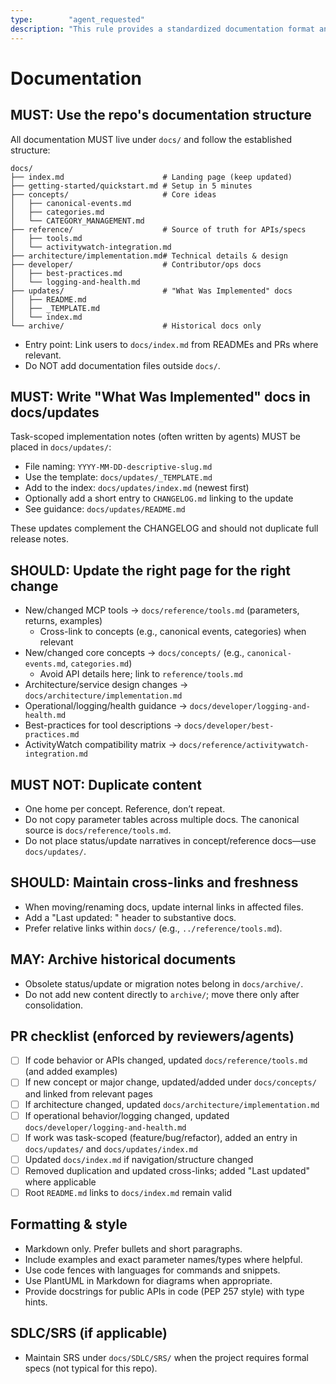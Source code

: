 ```yaml
---
type:        "agent_requested"
description: "This rule provides a standardized documentation format and policy for all projects."
---
```


# Documentation

## MUST: Use the repo's documentation structure

All documentation MUST live under `docs/` and follow the established structure:

```
docs/
├── index.md                      # Landing page (keep updated)
├── getting-started/quickstart.md # Setup in 5 minutes
├── concepts/                     # Core ideas
│   ├── canonical-events.md
│   ├── categories.md
│   └── CATEGORY_MANAGEMENT.md
├── reference/                    # Source of truth for APIs/specs
│   ├── tools.md
│   └── activitywatch-integration.md
├── architecture/implementation.md# Technical details & design
├── developer/                    # Contributor/ops docs
│   ├── best-practices.md
│   └── logging-and-health.md
├── updates/                      # "What Was Implemented" docs
│   ├── README.md
│   ├── _TEMPLATE.md
│   └── index.md
└── archive/                      # Historical docs only
```

- Entry point: Link users to `docs/index.md` from READMEs and PRs where relevant.
- Do NOT add documentation files outside `docs/`.

## MUST: Write "What Was Implemented" docs in docs/updates

Task-scoped implementation notes (often written by agents) MUST be placed in `docs/updates/`:

- File naming: `YYYY-MM-DD-descriptive-slug.md`
- Use the template: `docs/updates/_TEMPLATE.md`
- Add to the index: `docs/updates/index.md` (newest first)
- Optionally add a short entry to `CHANGELOG.md` linking to the update
- See guidance: `docs/updates/README.md`

These updates complement the CHANGELOG and should not duplicate full release notes.

## SHOULD: Update the right page for the right change

- New/changed MCP tools → `docs/reference/tools.md` (parameters, returns, examples)
  - Cross-link to concepts (e.g., canonical events, categories) when relevant
- New/changed core concepts → `docs/concepts/` (e.g., `canonical-events.md`, `categories.md`)
  - Avoid API details here; link to `reference/tools.md`
- Architecture/service design changes → `docs/architecture/implementation.md`
- Operational/logging/health guidance → `docs/developer/logging-and-health.md`
- Best-practices for tool descriptions → `docs/developer/best-practices.md`
- ActivityWatch compatibility matrix → `docs/reference/activitywatch-integration.md`

## MUST NOT: Duplicate content

- One home per concept. Reference, don’t repeat.
- Do not copy parameter tables across multiple docs. The canonical source is `docs/reference/tools.md`.
- Do not place status/update narratives in concept/reference docs—use `docs/updates/`.

## SHOULD: Maintain cross-links and freshness

- When moving/renaming docs, update internal links in affected files.
- Add a "Last updated: <YYYY-MM-DD>" header to substantive docs.
- Prefer relative links within `docs/` (e.g., `../reference/tools.md`).

## MAY: Archive historical documents

- Obsolete status/update or migration notes belong in `docs/archive/`.
- Do not add new content directly to `archive/`; move there only after consolidation.

## PR checklist (enforced by reviewers/agents)

- [ ] If code behavior or APIs changed, updated `docs/reference/tools.md` (and added examples)
- [ ] If new concept or major change, updated/added under `docs/concepts/` and linked from relevant pages
- [ ] If architecture changed, updated `docs/architecture/implementation.md`
- [ ] If operational behavior/logging changed, updated `docs/developer/logging-and-health.md`
- [ ] If work was task-scoped (feature/bug/refactor), added an entry in `docs/updates/` and `docs/updates/index.md`
- [ ] Updated `docs/index.md` if navigation/structure changed
- [ ] Removed duplication and updated cross-links; added "Last updated" where applicable
- [ ] Root `README.md` links to `docs/index.md` remain valid

## Formatting & style

- Markdown only. Prefer bullets and short paragraphs.
- Include examples and exact parameter names/types where helpful.
- Use code fences with languages for commands and snippets.
- Use PlantUML in Markdown for diagrams when appropriate.
- Provide docstrings for public APIs in code (PEP 257 style) with type hints.

## SDLC/SRS (if applicable)

- Maintain SRS under `docs/SDLC/SRS/` when the project requires formal specs (not typical for this repo).
